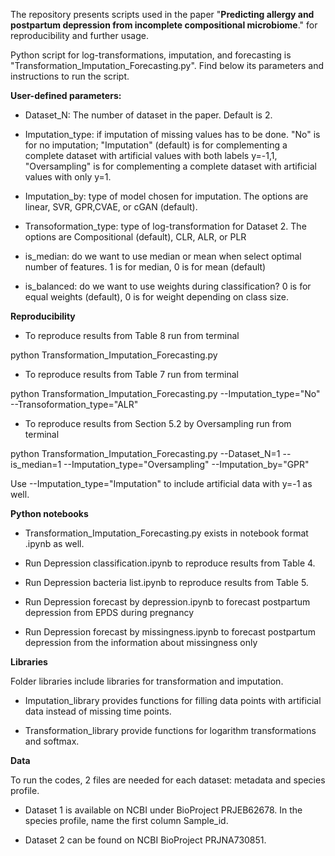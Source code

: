 The repository presents scripts used in the paper "**Predicting allergy and postpartum depression from incomplete compositional microbiome**." for reproducibility and further usage.

Python script for log-transformations, imputation, and forecasting is "Transformation_Imputation_Forecasting.py". Find below its parameters and instructions to run the script.

**User-defined parameters:**

- Dataset_N: The number of dataset in the paper. Default is 2.

- Imputation_type: if imputation of missing values has to be done. "No" is for no imputation; "Imputation" (default) is for complementing a complete dataset with artificial values with both labels y=-1,1, "Oversampling" is for complementing a complete dataset with artificial values with only y=1.

- Imputation_by: type of model chosen for imputation. The options are linear, SVR, GPR,CVAE, or cGAN (default).

- Transoformation_type: type of log-transformation for Dataset 2. The options are Compositional (default), CLR, ALR, or PLR

- is_median: do we want to use median or mean when select optimal number of features. 1 is for median, 0 is for mean (default)

- is_balanced: do we want to use weights during classification? 0 is for equal weights (default), 0 is for weight depending on class size.

**Reproducibility**

- To reproduce results from Table 8 run from terminal 

python Transformation_Imputation_Forecasting.py

- To reproduce results from Table 7 run from terminal

python Transformation_Imputation_Forecasting.py --Imputation_type="No" --Transoformation_type="ALR"

- To reproduce results from Section 5.2 by Oversampling run from terminal

python Transformation_Imputation_Forecasting.py --Dataset_N=1 --is_median=1 --Imputation_type="Oversampling" --Imputation_by="GPR"

Use --Imputation_type="Imputation" to include artificial data with y=-1 as well.

**Python notebooks**

- Transformation_Imputation_Forecasting.py exists in notebook format .ipynb as well.

- Run Depression classification.ipynb to reproduce results from Table 4.

- Run Depression bacteria list.ipynb to reproduce results from Table 5.

- Run Depression forecast by depression.ipynb to forecast postpartum depression from EPDS during pregnancy

- Run Depression forecast by missingness.ipynb to forecast postpartum depression from the information about missingness only

**Libraries**

Folder libraries include libraries for transformation and imputation.

- Imputation_library provides functions for filling data points with artificial data instead of missing  time points.

- Transformation_library provide functions for logarithm transformations and softmax.

**Data**

To run the codes, 2 files are needed for each dataset: metadata and species profile.

- Dataset 1 is available on NCBI under BioProject PRJEB62678. In the species profile, name the first column Sample_id.

- Dataset 2 can be found on NCBI BioProject PRJNA730851.
